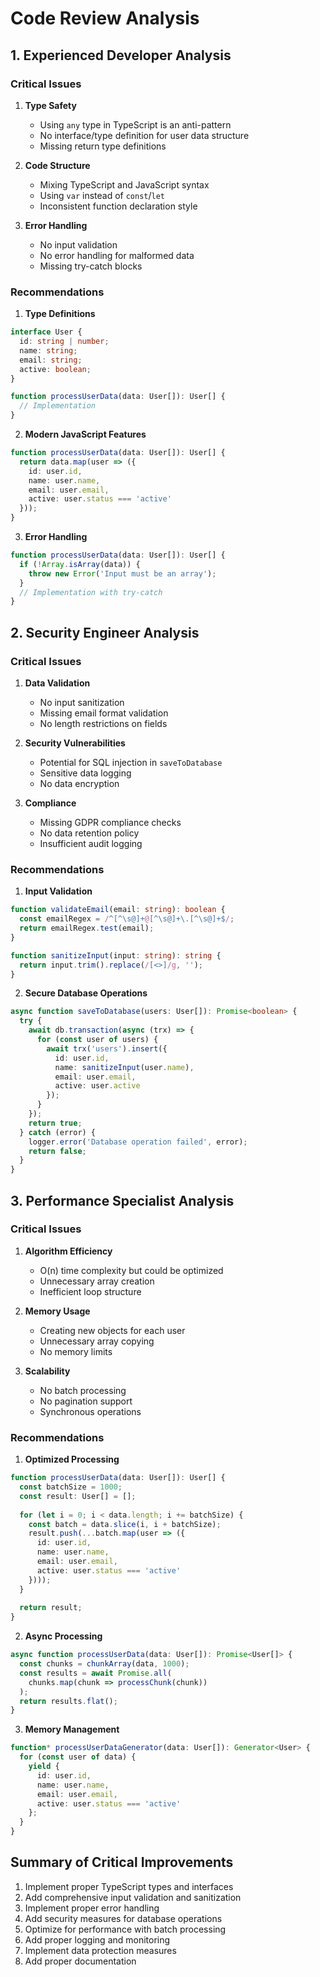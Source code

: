# Code Review Analysis

## 1. Experienced Developer Analysis

### Critical Issues
1. **Type Safety**
   - Using `any` type in TypeScript is an anti-pattern
   - No interface/type definition for user data structure
   - Missing return type definitions

2. **Code Structure**
   - Mixing TypeScript and JavaScript syntax
   - Using `var` instead of `const`/`let`
   - Inconsistent function declaration style

3. **Error Handling**
   - No input validation
   - No error handling for malformed data
   - Missing try-catch blocks

### Recommendations
1. **Type Definitions**
```typescript
interface User {
  id: string | number;
  name: string;
  email: string;
  active: boolean;
}

function processUserData(data: User[]): User[] {
  // Implementation
}
```

2. **Modern JavaScript Features**
```typescript
function processUserData(data: User[]): User[] {
  return data.map(user => ({
    id: user.id,
    name: user.name,
    email: user.email,
    active: user.status === 'active'
  }));
}
```

3. **Error Handling**
```typescript
function processUserData(data: User[]): User[] {
  if (!Array.isArray(data)) {
    throw new Error('Input must be an array');
  }
  // Implementation with try-catch
}
```

## 2. Security Engineer Analysis

### Critical Issues
1. **Data Validation**
   - No input sanitization
   - Missing email format validation
   - No length restrictions on fields

2. **Security Vulnerabilities**
   - Potential for SQL injection in `saveToDatabase`
   - Sensitive data logging
   - No data encryption

3. **Compliance**
   - Missing GDPR compliance checks
   - No data retention policy
   - Insufficient audit logging

### Recommendations
1. **Input Validation**
```typescript
function validateEmail(email: string): boolean {
  const emailRegex = /^[^\s@]+@[^\s@]+\.[^\s@]+$/;
  return emailRegex.test(email);
}

function sanitizeInput(input: string): string {
  return input.trim().replace(/[<>]/g, '');
}
```

2. **Secure Database Operations**
```typescript
async function saveToDatabase(users: User[]): Promise<boolean> {
  try {
    await db.transaction(async (trx) => {
      for (const user of users) {
        await trx('users').insert({
          id: user.id,
          name: sanitizeInput(user.name),
          email: user.email,
          active: user.active
        });
      }
    });
    return true;
  } catch (error) {
    logger.error('Database operation failed', error);
    return false;
  }
}
```

## 3. Performance Specialist Analysis

### Critical Issues
1. **Algorithm Efficiency**
   - O(n) time complexity but could be optimized
   - Unnecessary array creation
   - Inefficient loop structure

2. **Memory Usage**
   - Creating new objects for each user
   - Unnecessary array copying
   - No memory limits

3. **Scalability**
   - No batch processing
   - No pagination support
   - Synchronous operations

### Recommendations
1. **Optimized Processing**
```typescript
function processUserData(data: User[]): User[] {
  const batchSize = 1000;
  const result: User[] = [];
  
  for (let i = 0; i < data.length; i += batchSize) {
    const batch = data.slice(i, i + batchSize);
    result.push(...batch.map(user => ({
      id: user.id,
      name: user.name,
      email: user.email,
      active: user.status === 'active'
    })));
  }
  
  return result;
}
```

2. **Async Processing**
```typescript
async function processUserData(data: User[]): Promise<User[]> {
  const chunks = chunkArray(data, 1000);
  const results = await Promise.all(
    chunks.map(chunk => processChunk(chunk))
  );
  return results.flat();
}
```

3. **Memory Management**
```typescript
function* processUserDataGenerator(data: User[]): Generator<User> {
  for (const user of data) {
    yield {
      id: user.id,
      name: user.name,
      email: user.email,
      active: user.status === 'active'
    };
  }
}
```

## Summary of Critical Improvements
1. Implement proper TypeScript types and interfaces
2. Add comprehensive input validation and sanitization
3. Implement proper error handling
4. Add security measures for database operations
5. Optimize for performance with batch processing
6. Add proper logging and monitoring
7. Implement data protection measures
8. Add proper documentation 